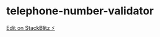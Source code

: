 # telephone-number-validator

[Edit on StackBlitz ⚡️](https://stackblitz.com/edit/web-platform-q4jszf)